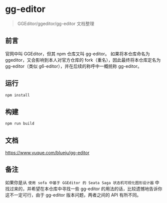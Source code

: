 # gg-editor

> GGEditor/ggeditor/gg-editor 文档整理

## 前言

官网中叫 GGEditor，但其 npm 仓库又叫 gg-editor。
如果将本仓库命名为 ggeditor，又会影响到本人对官方仓库的 fork（重名），因此最终将本仓库定名为 gg-editor（类似 g6-editor），并在后续的称呼中一概统称 gg-editor。

## 运行

```bash
npm install
```

## 构建

```bash
npm run build
```

## 文档

https://www.yuque.com/blueju/gg-editor

## 备注

如果你是从 `使用 sofa 中基于 GGEditor 的 Seata Saga 状态机可视化图形设计器` 中找过来的，并希望在本仓库中寻找一些 gg-editor 的用法的话，比较遗憾地告诉你这不一定可行，由于 gg-editor 版本问题，两者之间的 API 有所不同。
